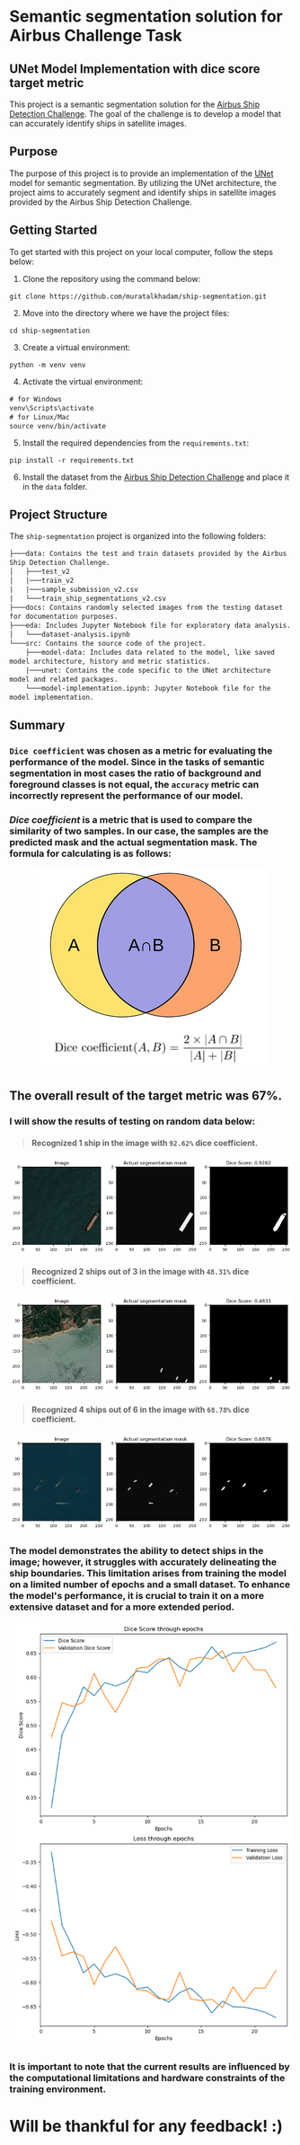 # Semantic segmentation solution for Airbus Challenge Task 
## UNet Model Implementation with dice score target metric

This project is a semantic segmentation solution for the [Airbus Ship Detection Challenge](https://www.kaggle.com/c/airbus-ship-detection/overview). The goal of the challenge is to develop a model that can accurately identify ships in satellite images.

## Purpose
The purpose of this project is to provide an implementation of the [UNet](https://arxiv.org/abs/1505.04597) model for semantic segmentation. By utilizing the UNet architecture, the project aims to accurately segment and identify ships in satellite images provided by the Airbus Ship Detection Challenge.

## Getting Started
To get started with this project on your local computer, follow the steps below:

1. Clone the repository using the command below:
```
git clone https://github.com/muratalkhadam/ship-segmentation.git
```
2. Move into the directory where we have the project files:
```
cd ship-segmentation
```
3. Create a virtual environment:
```
python -m venv venv
```
4. Activate the virtual environment:
```
# for Windows
venv\Scripts\activate
# for Linux/Mac
source venv/bin/activate
```
5. Install the required dependencies from the `requirements.txt`:
```
pip install -r requirements.txt
``` 
6. Install the dataset from the [Airbus Ship Detection Challenge](https://www.kaggle.com/c/airbus-ship-detection/data) and place it in the `data` folder.
## Project Structure
The `ship-segmentation` project is organized into the following folders:
```
├───data: Contains the test and train datasets provided by the Airbus Ship Detection Challenge.
│   ├───test_v2
│   |───train_v2
|   |───sample_submission_v2.csv
|   └───train_ship_segmentations_v2.csv
├───docs: Contains randomly selected images from the testing dataset for documentation purposes.
├───eda: Includes Jupyter Notebook file for exploratory data analysis.
│   └───dataset-analysis.ipynb
└───src: Contains the source code of the project.
    ├───model-data: Includes data related to the model, like saved model architecture, history and metric statistics.
    |───unet: Contains the code specific to the UNet architecture model and related packages.
    └───model-implementation.ipynb: Jupyter Notebook file for the model implementation.
```
## Summary

### `Dice coefficient` was chosen as a metric for evaluating the performance of the model. Since in the tasks of semantic segmentation in most cases the ratio of background and foreground classes is not equal, the `accuracy` metric can incorrectly represent the performance of our model.
### *Dice coefficient* is a metric that is used to compare the similarity of two samples. In our case, the samples are the predicted mask and the actual segmentation mask. The formula for calculating is as follows:
<div style="text-align:center">
  <img src="docs/dice.png" alt="Dice coefficient">
</div>

## The overall result of the target metric was 67%. 
### I will show the results of testing on random data below:

> #### Recognized 1 ship in the image with `92.62%` dice coefficient.
![Prediction 1](docs/prediction1.png)

> #### Recognized 2 ships out of 3 in the image with `48.31%` dice coefficient.
![Prediction 2](docs/prediction2.png)

> #### Recognized 4 ships out of 6 in the image with `68.78%` dice coefficient.
![Prediction 3](docs/prediction3.png)

### The model demonstrates the ability to detect ships in the image; however, it struggles with accurately delineating the ship boundaries. This limitation arises from training the model on a limited number of epochs and a small dataset. To enhance the model's performance, it is crucial to train it on a more extensive dataset and for a more extended period.
<div style="text-align:center">
  <img src="docs/stats.png" alt="Stats">
</div>

### It is important to note that the current results are influenced by the computational limitations and hardware constraints of the training environment.

# Will be thankful for any feedback! :)